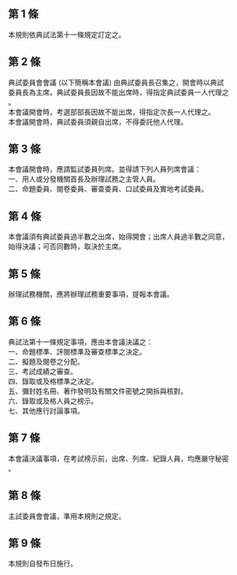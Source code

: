 第 1 條
-------
本規則依典試法第十一條規定訂定之。

第 2 條
-------
典試委員會會議 (以下簡稱本會議) 由典試委員長召集之，開會時以典試  
委員長為主席。典試委員長因故不能出席時，得指定典試委員一人代理之  
。  
本會議開會時，考選部部長因故不能出席，得指定次長一人代理之。  
本會議開會時，典試委員須親自出席，不得委託他人代理。

第 3 條
-------
本會議開會時，應請監試委員列席。並得請下列人員列席會議：  
一、用人或分發機關首長及辦理試務之主管人員。  
二、命題委員、閱卷委員、審查委員、口試委員及實地考試委員。

第 4 條
-------
本會議須有典試委員過半數之出席，始得開會；出席人員過半數之同意，  
始得決議；可否同數時，取決於主席。

第 5 條
-------
辦理試務機關，應將辦理試務重要事項，提報本會議。

第 6 條
-------
典試法第十一條規定事項，應由本會議決議之：  
一、命題標準、評閱標準及審查標準之決定。  
二、擬題及閱卷之分配。  
三、考試成績之審查。  
四、錄取或及格標準之決定。  
五、彌封姓名冊、著作發明及有關文件密號之開拆與核對。  
六、錄取或及格人員之榜示。  
七、其他應行討論事項。

第 7 條
-------
本會議決議事項，在考試榜示前，出席、列席、紀錄人員，均應嚴守秘密  
。

第 8 條
-------
主試委員會會議，準用本規則之規定。

第 9 條
-------
本規則自發布日施行。

